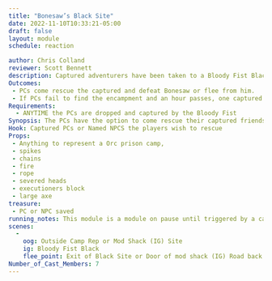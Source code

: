 ```yaml
---
title: "Bonesaw’s Black Site"
date: 2022-11-10T10:33:21-05:00
draft: false
layout: module
schedule: reaction

author: Chris Colland
reviewer: Scott Bennett
description: Captured adventurers have been taken to a Bloody Fist Black Site with a cruel taskmaster, Jiren “Bonesaw” the Jailor for torture and possible sacrifice depending on the jailor’s mood.
Outcomes: 
 - PCs come rescue the captured and defeat Bonesaw or flee from him.   
 - If PCs fail to find the encampment and an hour passes, one captured will be sacrificed, Forget-It-Well’d, and sent to the circle. A surviving captured PC or NPC will be Spirit Marked with the blood of the sacrificed in the warpaint style of the Bloody Fist (3 Red Marks down the right side of face)
Requirements: 
  - ANYTIME the PCs are dropped and captured by the Bloody Fist
Synopsis: The PCs have the option to come rescue their captured friends for 1hr after the capture. The camp will be set up at different locations depending on how this module is ran. The first encounter with Bonesaw will be outside. Repeat visits to this campsite can be ran in the Mod Shack or outside depending on weather. 
Hook: Captured PCs or Named NPCS the players wish to rescue
Props: 
 - Anything to represent a Orc prison camp, 
 - spikes
 - chains
 - fire
 - rope
 - severed heads
 - executioners block
 - large axe
treasure: 
 - PC or NPC saved
running_notes: This module is a module on pause until triggered by a capture. Bonesaw is an especially cruel jailor and will demand blood sacrifices made to send a message. Set the camp up so there is only one real approach to getting in. If outside, tie the captured up with a rope/chain prop to something. The rope/chain can be undone with a key on Bonesaw’s body. The players can kill Bonesaw or drop him and search him for the key. If he is killed he is dead, the remainder rescue mods won’t have Bonesaw but will be filled in with more Bloody Fist Grunts/Shaman. The Shamans should focus on keeping Bonesaw alive to keep the players in a stat of panic and disorder.  If more than 5 rescues are used the next will have a Raid Leader and 3 Honor Guard as a high threat trap to get more when they come. This will be a capture trap module, but the Honor Guards will be KBA as per their normal card and MO.
scenes: 
  - 
    oog: Outside Camp Rep or Mod Shack (IG) Site
    ig: Bloody Fist Black 
    flee_point: Exit of Black Site or Door of mod shack (IG) Road back to Town
Number_of_Cast_Members: 7
---
```




